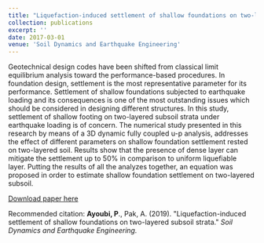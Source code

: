 ```yaml
---
title: "Liquefaction-induced settlement of shallow foundations on two-layered subsoil strata"
collection: publications
excerpt: ''
date: 2017-03-01
venue: 'Soil Dynamics and Earthquake Engineering'
---
```

Geotechnical design codes have been shifted from classical limit equilibrium analysis toward the performance-based procedures. In foundation design, settlement is the most representative parameter for its performance. Settlement of shallow foundations subjected to earthquake loading and its consequences is one of the most outstanding issues which should be considered in designing different structures. In this study, settlement of shallow footing on two-layered subsoil strata under earthquake loading is of concern. The numerical study presented in this research by means of a 3D dynamic fully coupled u-p analysis, addresses the effect of different parameters on shallow foundation settlement rested on two-layered soil. Results show that the presence of dense layer can mitigate the settlement up to 50% in comparison to uniform liquefiable layer. Putting the results of all the analyzes together, an equation was proposed in order to estimate shallow foundation settlement on two-layered subsoil.

[Download paper here](https://www.researchgate.net/profile/Peyman_Ayoubi2/publication/312211406_Liquefaction-induced_settlement_of_shallow_foundations_on_two-layered_subsoil_strata/links/5c1346c2a6fdcc494ff28e5f/Liquefaction-induced-settlement-of-shallow-foundations-on-two-layered-subsoil-strata.pdf)

Recommended citation: <b>Ayoubi, P</b>., Pak, A. (2019). &quot;Liquefaction-induced settlement of shallow foundations on two-layered subsoil strata.&quot; <i>Soil Dynamics and Earthquake Engineering.</i>
